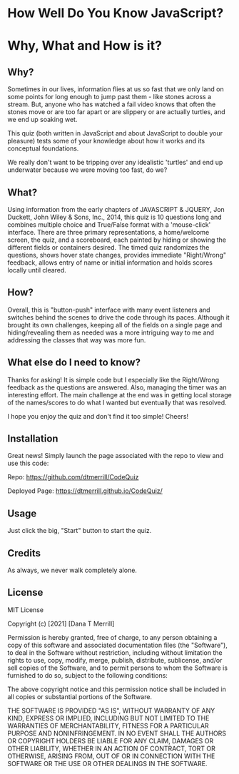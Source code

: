 # How Well Do You Know JavaScript?

# Why, What and How is it?


## Why?
Sometimes in our lives, information flies at us so fast that we only land on some points for long enough to jump past them - like stones across a stream. But, anyone who has watched a fail video knows that often the stones move or are too far apart or are slippery or are actually turtles, and we end up soaking wet.

This quiz (both written in JavaScript and about JavaScript to double your pleasure) tests some of your knowledge about how it works and its conceptual foundations.

We really don't want to be tripping over any idealistic 'turtles' and end up underwater because we were moving too fast, do we?


## What?
Using information from the early chapters of JAVASCRIPT & JQUERY, Jon Duckett, John Wiley & Sons, Inc., 2014, this quiz is 10 questions long and combines multiple choice and True/False format with a 'mouse-click' interface. There are three primary representations, a home/welcome screen, the quiz, and a scoreboard, each painted by hiding or showing the different fields or containers desired. The timed quiz randomizes the questions, shows hover state changes, provides immediate "Right/Wrong" feedback, allows entry of name or initial information and holds scores locally until cleared.


## How?
Overall, this is "button-push" interface with many event listeners and switches behind the scenes to drive the code through its paces. Although it brought its own challenges, keeping all of the fields on a single page and hiding/revealing them as needed was a more intriguing way to me and addressing the classes that way was more fun.


## What else do I need to know?
Thanks for asking! It is simple code but I especially like the Right/Wrong feedback as the questions are answered. Also, managing the timer was an interesting effort. The main challenge at the end was in getting local storage of the names/scores to do what I wanted but eventually that was resolved.

I hope you enjoy the quiz and don't find it too simple! Cheers!

## Installation
Great news! Simply launch the page associated with the repo to view and use this code:

Repo:  https://github.com/dtmerrill/CodeQuiz

Deployed Page:  https://dtmerrill.github.io/CodeQuiz/

## Usage

Just click the big, "Start" button to start the quiz.

## Credits
As always, we never walk completely alone.

## License
MIT License

Copyright (c) [2021] [Dana T Merrill]

Permission is hereby granted, free of charge, to any person obtaining a copy
of this software and associated documentation files (the "Software"), to deal
in the Software without restriction, including without limitation the rights
to use, copy, modify, merge, publish, distribute, sublicense, and/or sell
copies of the Software, and to permit persons to whom the Software is
furnished to do so, subject to the following conditions:

The above copyright notice and this permission notice shall be included in all
copies or substantial portions of the Software.

THE SOFTWARE IS PROVIDED "AS IS", WITHOUT WARRANTY OF ANY KIND, EXPRESS OR
IMPLIED, INCLUDING BUT NOT LIMITED TO THE WARRANTIES OF MERCHANTABILITY,
FITNESS FOR A PARTICULAR PURPOSE AND NONINFRINGEMENT. IN NO EVENT SHALL THE
AUTHORS OR COPYRIGHT HOLDERS BE LIABLE FOR ANY CLAIM, DAMAGES OR OTHER
LIABILITY, WHETHER IN AN ACTION OF CONTRACT, TORT OR OTHERWISE, ARISING FROM,
OUT OF OR IN CONNECTION WITH THE SOFTWARE OR THE USE OR OTHER DEALINGS IN THE
SOFTWARE.